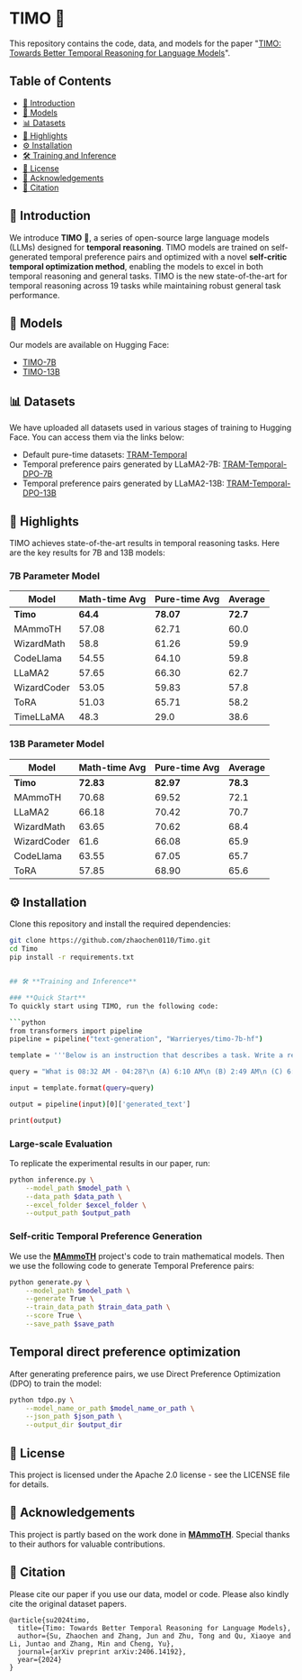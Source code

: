 # **TIMO** 🌱

This repository contains the code, data, and models for the paper "[TIMO: Towards Better Temporal Reasoning for Language Models](https://arxiv.org/pdf/2406.14192)".

## **Table of Contents**

- [📌 Introduction](#introduction)
- [🚀 Models](#models)
- [📊 Datasets](#datasets)
- [🌟 Highlights](#highlights)
- [⚙️ Installation](#installation)
- [🛠️ Training and Inference](#training-and-inference)
- [📜 License](#license)
- [🙏 Acknowledgements](#acknowledgements)
- [📖 Citation](#citation)

## 📌 **Introduction**

We introduce **TIMO** 🌱, a series of open-source large language models (LLMs) designed for **temporal reasoning**. TIMO models are trained on self-generated temporal preference pairs and optimized with a novel **self-critic temporal optimization method**, enabling the models to excel in both temporal reasoning and general tasks. TIMO is the new state-of-the-art for temporal reasoning across 19 tasks while maintaining robust general task performance.

## 🚀 **Models**

Our models are available on Hugging Face:

- [TIMO-7B](https://huggingface.co/Warrieryes/timo-7b-hf)
- [TIMO-13B](https://huggingface.co/Warrieryes/timo-13b-hf)

## 📊 **Datasets**

We have uploaded all datasets used in various stages of training to Hugging Face. You can access them via the links below:

- Default pure-time datasets: [TRAM-Temporal](https://huggingface.co/datasets/Warrieryes/TRAM-Temporal)
- Temporal preference pairs generated by LLaMA2-7B: [TRAM-Temporal-DPO-7B](https://huggingface.co/datasets/Warrieryes/TRAM-Temporal-DPO-7B)
- Temporal preference pairs generated by LLaMA2-13B: [TRAM-Temporal-DPO-13B](https://huggingface.co/datasets/Warrieryes/TRAM-Temporal-DPO-13B)

## 🌟 **Highlights**

TIMO achieves state-of-the-art results in temporal reasoning tasks. Here are the key results for 7B and 13B models:

### **7B Parameter Model**

| Model       | Math-time Avg | Pure-time Avg | Average  |
| ----------- | ------------- | ------------- | -------- |
| **Timo**    | **64.4**      | **78.07**     | **72.7** |
| MAmmoTH     | 57.08         | 62.71         | 60.0     |
| WizardMath  | 58.8          | 61.26         | 59.9     |
| CodeLlama   | 54.55         | 64.10         | 59.8     |
| LLaMA2      | 57.65         | 66.30         | 62.7     |
| WizardCoder | 53.05         | 59.83         | 57.8     |
| ToRA        | 51.03         | 65.71         | 58.2     |
| TimeLLaMA   | 48.3          | 29.0          | 38.6     |

### **13B Parameter Model**

| Model       | Math-time Avg | Pure-time Avg | Average  |
| ----------- | ------------- | ------------- | -------- |
| **Timo**    | **72.83**     | **82.97**     | **78.3** |
| MAmmoTH     | 70.68         | 69.52         | 72.1     |
| LLaMA2      | 66.18         | 70.42         | 70.7     |
| WizardMath  | 63.65         | 70.62         | 68.4     |
| WizardCoder | 61.6          | 66.08         | 65.9     |
| CodeLlama   | 63.55         | 67.05         | 65.7     |
| ToRA        | 57.85         | 68.90         | 65.6     |

## ⚙️ **Installation**

Clone this repository and install the required dependencies:

```bash
git clone https://github.com/zhaochen0110/Timo.git
cd Timo
pip install -r requirements.txt


## 🛠️ **Training and Inference**

### **Quick Start**
To quickly start using TIMO, run the following code:

```python
from transformers import pipeline
pipeline = pipeline("text-generation", "Warrieryes/timo-7b-hf")

template = '''Below is an instruction that describes a task. Write a response that appropriately completes the request.\n\n### Instruction:\n{query}\n\n### Response:'''

query = "What is 08:32 AM - 04:28?\n (A) 6:10 AM\n (B) 2:49 AM\n (C) 6:17 AM\n (D) 4:04 AM"

input = template.format(query=query)

output = pipeline(input)[0]['generated_text']

print(output)
```

### **Large-scale Evaluation**

To replicate the experimental results in our paper, run:

```bash
python inference.py \
    --model_path $model_path \
    --data_path $data_path \
    --excel_folder $excel_folder \
    --output_path $output_path 
```


### **Self-critic Temporal Preference Generation**

We use the **[MAmmoTH](https://github.com/TIGER-AI-Lab/MAmmoTH)** project's code to train mathematical models. Then we use the following code to generate Temporal Preference pairs:

```bash
python generate.py \
    --model_path $model_path \
    --generate True \
    --train_data_path $train_data_path \
    --score True \
    --save_path $save_path
```

## Temporal direct preference optimization

After generating preference pairs, we use Direct Preference Optimization (DPO) to train the model:
```bash
python tdpo.py \
    --model_name_or_path $model_name_or_path \
    --json_path $json_path \
    --output_dir $output_dir 
```

## 📜 License

This project is licensed under the Apache 2.0 license - see the LICENSE file for details.

## 🙏 Acknowledgements

This project is partly based on the work done in **[MAmmoTH](https://github.com/TIGER-AI-Lab/MAmmoTH)**. Special thanks to their authors for valuable contributions.


## **📖 Citation**

Please cite our paper if you use our data, model or code. Please also kindly cite the original dataset papers. 

```
@article{su2024timo,
  title={Timo: Towards Better Temporal Reasoning for Language Models},
  author={Su, Zhaochen and Zhang, Jun and Zhu, Tong and Qu, Xiaoye and Li, Juntao and Zhang, Min and Cheng, Yu},
  journal={arXiv preprint arXiv:2406.14192},
  year={2024}
}
```

